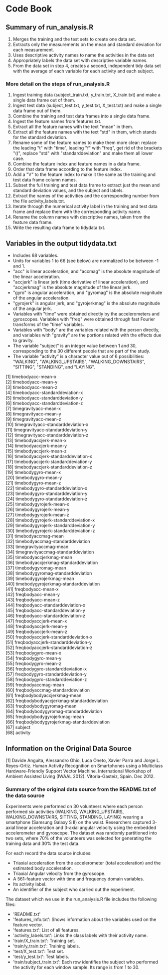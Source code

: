 # Code Book

## Summary of run_analysis.R
1. Merges the training and the test sets to create one data set.  
2. Extracts only the measurements on the mean and standard deviation for each measurement.  
3. Uses descriptive activity names to name the activities in the data set  
4. Appropriately labels the data set with descriptive variable names.  
5. From the data set in step 4, creates a second, independent tidy data set with the average of each variable for each activity and each subject.

### More detail on the steps of run_analysis.R
1. Ingest training data (subject_train.txt, y_train.txt, X_train.txt) and make a single data frame out of them.
2. Ingest test data (subject_test.txt, y_test.txt, X_test.txt) and make a single data frame out of them.
3. Combine the training and test data frames into a single data frame.
4. Ingest the feature names from features.txt.
5. Extract all the feature names with the text "mean" in them.
6. Extract all the feature names with the text "std" in them, which stands for the standard deviation.
7. Rename some of the feature names to make them more clear: replace the leading "t" with "time", leading "f" with "freq", get rid of the brackets "()", replace "std" with "standarddeviation" and make them all lower case.
8. Combine the feature index and feature names in a data frame.
9. Order that data frame according to the feature index.
10. Add a "V" to the feature index to make it the same as the training and test data frame column names.
11. Subset the full training and test data frame to extract just the mean and standard deviation values, and the subject and labels.
12. Extract the names of the activities and the corresponding number from the file activity_labels.txt.
13. Iterate through the numerical activity label in the training and test data frame and replace them with the corresponding activity name.
14. Rename the column names with descriptive names, taken from the feature data frame.
15. Write the resulting data frame to tidydata.txt.

## Variables in the output tidydata.txt
* Includes 68 variables.  
* Units for variables 1 to 66 (see below) are normalized to be between -1 and 1.
* "acc" is linear acceleration, and "accmag" is the absolute magnitude of the linear acceleration.  
* "accjerk" is linear jerk (time derivative of linear acceleration), and "accjerkmag" is the absolute magnitude of the linear jerk.  
* "gyro" is angular acceleration, and "gyromag" is the absolute magnitude of the angular acceleration.  
* "gyrojerk" is angular jerk, and "gyrojerkmag" is the absolute magnitude of the angular jerk.  
* Variables with "time" were obtained directly by the accelerometers and gyroscopes. Variables with "freq" were obtained through fast Fourier transforms of the "time" variables.
* Variables with "body" are the variables related with the person directly, and variables with "gravity" are the portions related with the effects due to gravity.
* The variable "subject" is an integer value between 1 and 30, corresponding to the 30 different people that are part of the study.
* The variable "activity" is a character value out of 6 possibilities: "WALKING", "WALKING_UPSTAIRS", "WALKING_DOWNSTAIRS", "SITTING", "STANDING", and "LAYING".

 [1] timebodyacc-mean-x                       
 [2] timebodyacc-mean-y                       
 [3] timebodyacc-mean-z                       
 [4] timebodyacc-standarddeviation-x          
 [5] timebodyacc-standarddeviation-y          
 [6] timebodyacc-standarddeviation-z          
 [7] timegravityacc-mean-x                    
 [8] timegravityacc-mean-y                    
 [9] timegravityacc-mean-z                    
[10] timegravityacc-standarddeviation-x       
[11] timegravityacc-standarddeviation-y       
[12] timegravityacc-standarddeviation-z       
[13] timebodyaccjerk-mean-x                   
[14] timebodyaccjerk-mean-y                   
[15] timebodyaccjerk-mean-z                   
[16] timebodyaccjerk-standarddeviation-x      
[17] timebodyaccjerk-standarddeviation-y      
[18] timebodyaccjerk-standarddeviation-z      
[19] timebodygyro-mean-x                      
[20] timebodygyro-mean-y                      
[21] timebodygyro-mean-z                      
[22] timebodygyro-standarddeviation-x         
[23] timebodygyro-standarddeviation-y         
[24] timebodygyro-standarddeviation-z         
[25] timebodygyrojerk-mean-x                  
[26] timebodygyrojerk-mean-y                  
[27] timebodygyrojerk-mean-z                  
[28] timebodygyrojerk-standarddeviation-x     
[29] timebodygyrojerk-standarddeviation-y     
[30] timebodygyrojerk-standarddeviation-z     
[31] timebodyaccmag-mean                      
[32] timebodyaccmag-standarddeviation         
[33] timegravityaccmag-mean                   
[34] timegravityaccmag-standarddeviation      
[35] timebodyaccjerkmag-mean                  
[36] timebodyaccjerkmag-standarddeviation     
[37] timebodygyromag-mean                     
[38] timebodygyromag-standarddeviation        
[39] timebodygyrojerkmag-mean                 
[40] timebodygyrojerkmag-standarddeviation    
[41] freqbodyacc-mean-x                       
[42] freqbodyacc-mean-y                       
[43] freqbodyacc-mean-z                       
[44] freqbodyacc-standarddeviation-x          
[45] freqbodyacc-standarddeviation-y          
[46] freqbodyacc-standarddeviation-z          
[47] freqbodyaccjerk-mean-x                   
[48] freqbodyaccjerk-mean-y                   
[49] freqbodyaccjerk-mean-z                   
[50] freqbodyaccjerk-standarddeviation-x      
[51] freqbodyaccjerk-standarddeviation-y      
[52] freqbodyaccjerk-standarddeviation-z      
[53] freqbodygyro-mean-x                      
[54] freqbodygyro-mean-y                      
[55] freqbodygyro-mean-z                      
[56] freqbodygyro-standarddeviation-x         
[57] freqbodygyro-standarddeviation-y         
[58] freqbodygyro-standarddeviation-z         
[59] freqbodyaccmag-mean                      
[60] freqbodyaccmag-standarddeviation         
[61] freqbodybodyaccjerkmag-mean              
[62] freqbodybodyaccjerkmag-standarddeviation  
[63] freqbodybodygyromag-mean                 
[64] freqbodybodygyromag-standarddeviation    
[65] freqbodybodygyrojerkmag-mean             
[66] freqbodybodygyrojerkmag-standarddeviation  
[67] subject                                  
[68] activity                                 

## Information on the Original Data Source
[1] Davide Anguita, Alessandro Ghio, Luca Oneto, Xavier Parra and Jorge L. Reyes-Ortiz. Human Activity Recognition on Smartphones using a Multiclass Hardware-Friendly Support Vector Machine. International Workshop of Ambient Assisted Living (IWAAL 2012). Vitoria-Gasteiz, Spain. Dec 2012.

### Summary of the original data source from the README.txt of the data source
Experiments were performed on 30 volunteers where each person performed six activities (WALKING, WALKING_UPSTAIRS, WALKING_DOWNSTAIRS, SITTING, STANDING, LAYING) wearing a smartphone (Samsung Galaxy S II) on the waist. Researchers captured 3-axial linear acceleration and 3-axial angular velocity using the embedded accelerometer and gyroscope. The dataset was randomly partitioned into two sets, where 70% of the volunteers was selected for generating the training data and 30% the test data.  

For each record the data source includes:  
- Triaxial acceleration from the accelerometer (total acceleration) and the estimated body acceleration.  
- Triaxial Angular velocity from the gyroscope.  
- A 561-feature vector with time and frequency domain variables.  
- Its activity label.   
- An identifier of the subject who carried out the experiment.  

The dataset which we use in the run_analysis.R file includes the following files:  
- 'README.txt'  
- 'features_info.txt': Shows information about the variables used on the feature vector.  
- 'features.txt': List of all features.  
- 'activity_labels.txt': Links the class labels with their activity name.  
- 'train/X_train.txt': Training set.  
- 'train/y_train.txt': Training labels.  
- 'test/X_test.txt': Test set.  
- 'test/y_test.txt': Test labels.  
- 'train/subject_train.txt': Each row identifies the subject who performed the activity for each window sample. Its range is from 1 to 30. 
